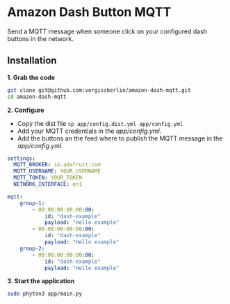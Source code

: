 # Amazon Dash Button MQTT

Send a MQTT message when someone click on your configured dash buttons in the network.

## Installation

**1. Grab the code**
```bash
git clone git@github.com:vergissberlin/amazon-dash-mqtt.git
cd amazon-dash-mqtt
```

**2. Configure**
- Copy the dist file ``cp app/config.dist.yml app/config.yml``
- Add your MQTT credentials in the *app/config.yml*.
- Add the buttons an the feed where to publish the MQTT message in the *app/config.yml*.

```yml
settings:
  MQTT_BROKER: io.adafruit.com
  MQTT_USERNAME: YOUR_USERNAME
  MQTT_TOKEN: YOUR_TOKEN
  NETWORK_INTERFACE: en1    

mqtt: 
    group-1:
        - 00:00:00:00:00:00:
            id: "dash-example"
            payload: "Hello example"
        - 00:00:00:00:00:00:
            id: "dash-example"
            payload: "Hello example"
    group-2:
        - 00:00:00:00:00:00:
            id: "dash-example"
            payload: "Hello example"

```


**3. Start the application**
```bash
sudo phyton3 app/main.py
```
